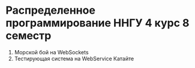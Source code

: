 # Распределенное программирование ННГУ 4 курс 8 семестр
1. Морской бой на WebSockets
2. Тестирующая система на WebService
Катайте
